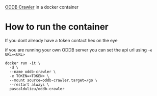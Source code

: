 [ODDB Crawler](https://github.com/terorie/od-database-crawler) in a docker container

# How to run the container
If you dont already have a token contact hex on the eye

if you are running your own ODDB server you can set the api url using  `-e URL=<URL>` 

```
docker run -it \
  -d \
  --name oddb-crawler \
  -e TOKEN=<TOKEN> \
  --mount source=oddb-crawler,target=/go \
  --restart always \
  pascaldulieu/oddb-crawler
```
